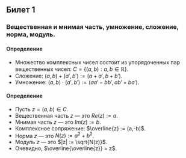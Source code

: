 ## Билет 1

### Вещественная и мнимая часть, умножение, сложение, норма, модуль.

#### Определение

- Множество комплексных чисел состоит из упорядоченных пар вещественных чисел: $C=\{(a,b) : a,b \in \mathbb{R}\}$.
- Сложение: $(a,b) +(a',b') := (a + a',b + b')$.
- Умножение: $(a,b) \cdot (a',b') := (aa' - bb',ab' + ba')$.

#### Определение

- Пусть $z = (a,b) \in C$.
- Вещественная часть $z$ — это $Re(z) := a$.
- Мнимая часть $z$ — это $Im(z) := b$.
- Комплексное сопряжение: $\overline{z} := (a,-b)$.
- Норма $z$ — это $N(z) := a^2 + b^2$.
- Модуль $z$ — это $|z| := \sqrt{N(z)}$.
- Очевидно, $\overline{\overline{z}} = z$.
